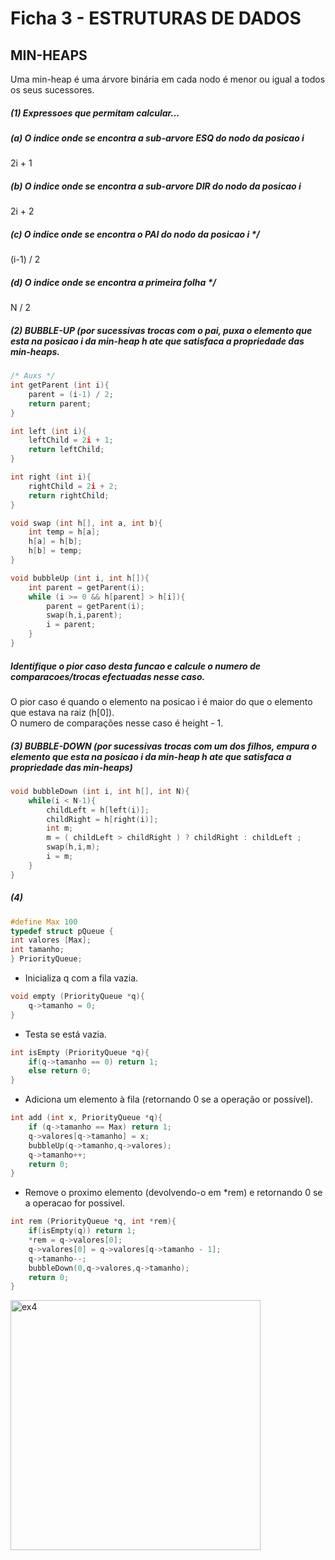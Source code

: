 #  Ficha 3 - ESTRUTURAS DE DADOS

## MIN-HEAPS
Uma min-heap é uma árvore binária em cada nodo é menor ou igual a todos os seus sucessores.

##### (1) Expressoes que permitam calcular...

##### (a) O indice onde se encontra a sub-arvore ESQ do nodo da posicao i
2i + 1

##### (b) O indice onde se encontra a sub-arvore DIR do nodo da posicao i
2i + 2

##### (c) O indice onde se encontra o PAI do nodo da posicao i */
(i-1) / 2

##### (d) O indice onde se encontra a primeira folha */
N / 2

##### (2) **BUBBLE-UP** (por sucessivas trocas com o pai, puxa o elemento que esta na posicao i da min-heap h ate que satisfaca a propriedade das min-heaps.

```c
/* Auxs */
int getParent (int i){
    parent = (i-1) / 2;
    return parent;
} 

int left (int i){
    leftChild = 2i + 1;
    return leftChild;
} 

int right (int i){
    rightChild = 2i + 2;
    return rightChild;
} 

void swap (int h[], int a, int b){
    int temp = h[a];
    h[a] = h[b];
    h[b] = temp;
}

void bubbleUp (int i, int h[]){
    int parent = getParent(i);
    while (i >= 0 && h[parent] > h[i]){
        parent = getParent(i);
        swap(h,i,parent);
        i = parent;
    }
}
```

##### Identifique o pior caso desta funcao e calcule o numero de comparacoes/trocas efectuadas nesse caso.
O pior caso é quando o elemento na posicao i é maior do que o elemento que estava na raiz (h[0]). \
O numero de comparações nesse caso é height - 1.

##### (3) **BUBBLE-DOWN** (por sucessivas trocas com um dos filhos, empura o elemento que esta na posicao i da min-heap h ate que satisfaca a propriedade das min-heaps)

```c
void bubbleDown (int i, int h[], int N){
    while(i < N-1){
        childLeft = h[left(i)];
        childRight = h[right(i)];
        int m;
        m = ( childLeft > childRight ) ? childRight : childLeft ; 
        swap(h,i,m);
        i = m;
    }
}
```
##### (4)

```c
#define Max 100
typedef struct pQueue {
int valores [Max];
int tamanho;
} PriorityQueue;
```

* Inicializa q com a fila vazia.

```c
void empty (PriorityQueue *q){
    q->tamanho = 0;
}
```

* Testa se está vazia.

```c
int isEmpty (PriorityQueue *q){
    if(q->tamanho == 0) return 1;
    else return 0;
}
```

* Adiciona um elemento à fila (retornando 0 se a operação or possível).

```c
int add (int x, PriorityQueue *q){
    if (q->tamanho == Max) return 1;
    q->valores[q->tamanho] = x;
    bubbleUp(q->tamanho,q->valores);
    q->tamanho++;
    return 0;
}
```

* Remove o proximo elemento (devolvendo-o em *rem) e retornando 0 se a operacao for possivel.

```c
int rem (PriorityQueue *q, int *rem){
    if(isEmpty(q)) return 1;
    *rem = q->valores[0];
    q->valores[0] = q->valores[q->tamanho - 1];
    q->tamanho--;
    bubbleDown(0,q->valores,q->tamanho);
    return 0;
}
```

<img src="https://github.com/joanafonsogomes/miei/blob/master/AlgC/images/ex4.jpeg" alt="ex4" width="400"/>
